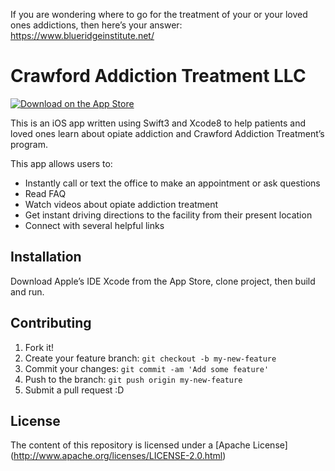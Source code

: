 If you are wondering where to go for the treatment of your or your loved ones addictions, then here’s your answer: https://www.blueridgeinstitute.net/
# Crawford Addiction Treatment LLC


[![Download on the App Store](https://img.shields.io/badge/download-app%20store-pink.svg)](https://itunes.apple.com/us/app/crawford-addiction-treatment/id1198790527?mt=8)

This is an iOS app written using Swift3 and Xcode8 to help patients and loved ones learn about opiate addiction and Crawford Addiction Treatment’s program. 

This app allows users to:
- Instantly call or text the office to make an appointment or ask questions
- Read FAQ
- Watch videos about opiate addiction treatment
- Get instant driving directions to the facility from their present location
- Connect with several helpful links


## Installation

Download Apple’s IDE Xcode from the App Store, clone project, then build and run.

## Contributing

1. Fork it!
2. Create your feature branch: `git checkout -b my-new-feature`
3. Commit your changes: `git commit -am 'Add some feature'`
4. Push to the branch: `git push origin my-new-feature`
5. Submit a pull request :D

## License

The content of this repository is licensed under a [Apache License] (http://www.apache.org/licenses/LICENSE-2.0.html)
